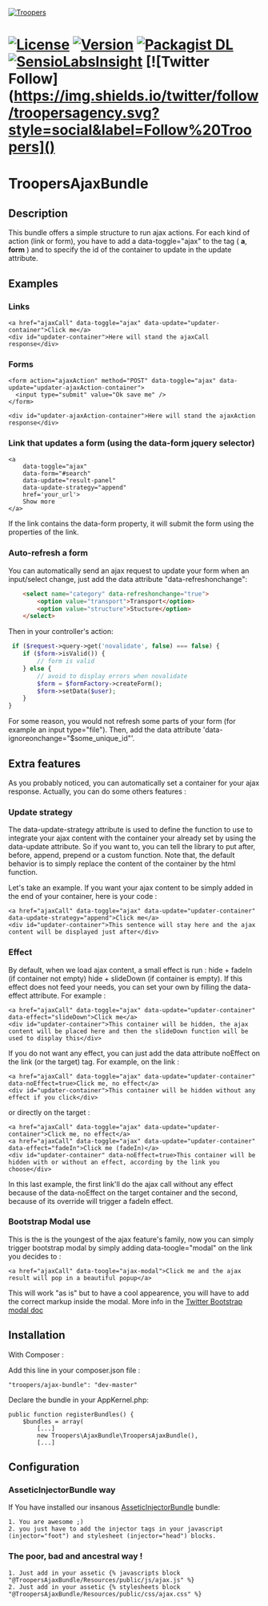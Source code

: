 [![Troopers](https://cloud.githubusercontent.com/assets/618536/18787530/83cf424e-81a3-11e6-8f66-cde3ec5fa82a.png)](http://troopers.agency/?utm_source=AjaxBundle&utm_medium=github&utm_campaign=OpenSource)

[![License](https://img.shields.io/packagist/l/troopers/ajax-bundle.svg)](https://packagist.org/packages/troopers/ajax-bundle)
[![Version](https://img.shields.io/packagist/v/troopers/ajax-bundle.svg)](https://packagist.org/packages/troopers/ajax-bundle)
[![Packagist DL](https://img.shields.io/packagist/dt/troopers/ajax-bundle.svg)](https://packagist.org/packages/troopers/ajax-bundle)
[![SensioLabsInsight](https://insight.sensiolabs.com/projects/aa5263fc-c664-414e-ad50-e20debf15302/mini.png)](https://insight.sensiolabs.com/projects/aa5263fc-c664-414e-ad50-e20debf15302)
[![Twitter Follow](https://img.shields.io/twitter/follow/troopersagency.svg?style=social&label=Follow%20Troopers]()
=============

TroopersAjaxBundle
============

## Description

This bundle offers a simple structure to run ajax actions.
For each kind of action (link or form), you have to add a data-toggle="ajax" to the tag ( **a**, **form** ) and to specify the id of the container to update in the update attribute.

## Examples

### Links

    <a href="ajaxCall" data-toggle="ajax" data-update="updater-container">Click me</a>
    <div id="updater-container">Here will stand the ajaxCall response</div>

### Forms

    <form action="ajaxAction" method="POST" data-toggle="ajax" data-update="updater-ajaxAction-container">
      <input type="submit" value="Ok save me" />
    </form>

    <div id="updater-ajaxAction-container">Here will stand the ajaxAction response</div>

### Link that updates a form (using the data-form jquery selector)
    <a
        data-toggle="ajax"
        data-form="#search"
        data-update="result-panel"
        data-update-strategy="append"
        href='your_url'>
        Show more
    </a>
If the link contains the data-form property, it will submit the form using the properties of the link.

### Auto-refresh a form

You can automatically send an ajax request to update your form when an input/select change, just add the data attribute "data-refreshonchange":

```html
    <select name="category" data-refreshonchange="true">
        <option value="transport">Transport</option>
        <option value="structure">Stucture</option>
    </select>
```

Then in your controller's action:

```php
 if ($request->query->get('novalidate', false) === false) {
    if ($form->isValid()) {
        // form is valid
    } else {
        // avoid to display errors when novalidate
        $form = $formFactory->createForm();
        $form->setData($user);
    }
}
```

For some reason, you would not refresh some parts of your form (for example an input type="file"). Then, add the data attribute 'data-ignoreonchange="$some_unique_id"'.

Extra features
---

As you probably noticed, you can automatically set a container for your ajax response. Actually, you can do some others features :

### Update strategy


The data-update-strategy attribute is used to define the function to use to integrate your ajax content with the container your already set by using the data-update attribute. So if you want to, you can tell the library to put after, before, append, prepend or a custom function. Note that, the default behavior is to simply replace the content of the container by the html function.

Let's take an example. If you want your ajax content to be simply added in the end of your container, here is your code :

    <a href="ajaxCall" data-toggle="ajax" data-update="updater-container" data-update-strategy="append">Click me</a>
    <div id="updater-container">This sentence will stay here and the ajax content will be displayed just after</div>


### Effect

By default, when we load ajax content, a small effect is run : hide + fadeIn (if container not empty) hide + slideDown (if container is empty).
If this effect does not feed your needs, you can set your own by filling the data-effect attribute.
For example :

    <a href="ajaxCall" data-toggle="ajax" data-update="updater-container" data-effect="slideDown">Click me</a>
    <div id="updater-container">This container will be hidden, the ajax content will be placed here and then the slideDown function will be used to display this</div>

If you do not want any effect, you can just add the data attribute noEffect on the link (or the target) tag.
For example, on the link :

    <a href="ajaxCall" data-toggle="ajax" data-update="updater-container" data-noEffect=true>Click me, no effect</a>
    <div id="updater-container">This container will be hidden without any effect if you click</div>

or directly on the target :

    <a href="ajaxCall" data-toggle="ajax" data-update="updater-container">Click me, no effect</a>
    <a href="ajaxCall" data-toggle="ajax" data-update="updater-container" data-effect="fadeIn">Click me (fadeIn)</a>
    <div id="updater-container" data-noEffect=true>This container will be hidden with or without an effect, according by the link you choose</div>

In this last example, the first link'll do the ajax call without any effect because of the data-noEffect on the target container and the second, because of its override will trigger a fadeIn effect.

### Bootstrap Modal use

This is the is the youngest of the ajax feature's family, now you can simply trigger bootstrap modal by simply adding data-toogle="modal" on the link you decides to :

    <a href="ajaxCall" data-toogle="ajax-modal">Click me and the ajax result will pop in a beautiful popup</a>

This will work "as is" but to have a cool appearence, you will have to add the correct markup inside the modal. More info in the [Twitter Bootstrap modal doc](http://getbootstrap.com/2.3.2/javascript.html#modals)

## Installation

With Composer :


Add this line in your composer.json file :

    "troopers/ajax-bundle": "dev-master"

Declare the bundle in your AppKernel.php:

    public function registerBundles() {
        $bundles = array(
            [...]
            new Troopers\AjaxBundle\TroopersAjaxBundle(),
            [...]

## Configuration

### AsseticInjectorBundle way

If You have installed our insanous [AsseticInjectorBundle](https://github.com/Troopers/AsseticInjectorBundle/edit/master/README.md) bundle:

    1. You are awesome ;)
    2. you just have to add the injector tags in your javascript (injector="foot") and stylesheet (injector="head") blocks.

### The poor, bad and ancestral way !

    1. Just add in your assetic {% javascripts block "@TroopersAjaxBundle/Resources/public/js/ajax.js" %}
    2. Just add in your assetic {% stylesheets block "@TroopersAjaxBundle/Resources/public/css/ajax.css" %}
